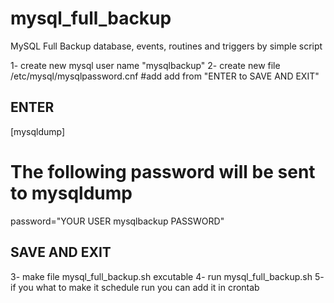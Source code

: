 # mysql_full_backup
MySQL Full Backup database, events, routines and triggers by simple script


1- create new mysql user name "mysqlbackup"
2- create new file /etc/mysql/mysqlpassword.cnf #add add from "ENTER to SAVE AND EXIT"

## ENTER

[mysqldump]
# The following password will be sent to mysqldump 
password="YOUR USER mysqlbackup PASSWORD"

## SAVE AND EXIT

3- make file mysql_full_backup.sh excutable
4- run mysql_full_backup.sh 
5- if you what to make it schedule run you can add it in crontab
